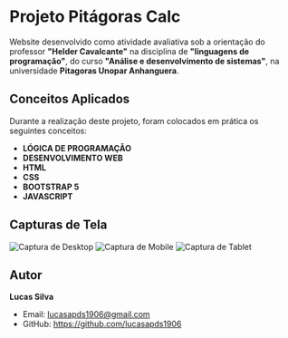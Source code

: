 # Projeto Pitágoras Calc

Website desenvolvido como atividade avaliativa sob a orientação do professor **"Helder Cavalcante"** na disciplina de **"linguagens de programação"**, do curso **"Análise e desenvolvimento de sistemas"**, na universidade **Pitagoras Unopar Anhanguera**.

## Conceitos Aplicados

Durante a realização deste projeto, foram colocados em prática os seguintes conceitos:

- **LÓGICA DE PROGRAMAÇÃO**
- **DESENVOLVIMENTO WEB**
- **HTML**
- **CSS**
- **BOOTSTRAP 5**
- **JAVASCRIPT**


## Capturas de Tela

![Captura de Desktop]("https://github.com/lucasapds1906/Pitagoras-Calc/blob/main/src/img/readme/desktop.png")
![Captura de Mobile]("https://github.com/lucasapds1906/Pitagoras-Calc/blob/main/src/img/readme/mobile.png")
![Captura de Tablet]("https://github.com/lucasapds1906/Pitagoras-Calc/blob/main/src/img/readme/tablet.png")

## Autor

**Lucas Silva**
- Email: lucasapds1906@gmail.com
- GitHub: https://github.com/lucasapds1906
